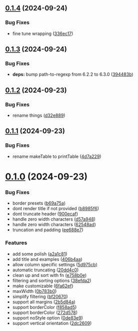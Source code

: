 ## [0.1.4](https://github.com/oclif/core/compare/0.1.3...0.1.4) (2024-09-24)


### Bug Fixes

* fine tune wrapping ([336ec17](https://github.com/oclif/core/commit/336ec172bf3c1809a82223eef88235ac345e56e8))



## [0.1.3](https://github.com/oclif/core/compare/0.1.2...0.1.3) (2024-09-24)


### Bug Fixes

* **deps:** bump path-to-regexp from 6.2.2 to 6.3.0 ([394483b](https://github.com/oclif/core/commit/394483b03555b766aa0e0ecd72b4a4ab4f630b0f))



## [0.1.2](https://github.com/oclif/core/compare/0.1.1...0.1.2) (2024-09-23)


### Bug Fixes

* rename things ([d32e889](https://github.com/oclif/core/commit/d32e889caa383d7f1bdbe7b4b0ec99f2e31a2a69))



## [0.1.1](https://github.com/oclif/core/compare/0.1.0...0.1.1) (2024-09-23)


### Bug Fixes

* rename makeTable to printTable ([4d7a229](https://github.com/oclif/core/commit/4d7a229270750693e29c6474bc7615747a1dd4ee))



# [0.1.0](https://github.com/oclif/core/compare/20dd4c0451f6866557845da4e515cbaf1de50f20...0.1.0) (2024-09-23)


### Bug Fixes

* border presets ([b69a75a](https://github.com/oclif/core/commit/b69a75abb6c30ab23a4b6d9d49e7b18e82d8c0d4))
* dont render title if not provided ([b8985f6](https://github.com/oclif/core/commit/b8985f6016f12414cddc433f52a15156aee95295))
* dont truncate header ([900ecaf](https://github.com/oclif/core/commit/900ecaf6a302eaa21d378ecc791b36951a9e2caf))
* handle zero width characters ([d57a948](https://github.com/oclif/core/commit/d57a948c88a00da6e420723fbab27c0749ad81d7))
* handle zero width characters ([62548ad](https://github.com/oclif/core/commit/62548ad69a84f22f4dee5251d4512ab3d05832bf))
* truncation and padding ([ee688e7](https://github.com/oclif/core/commit/ee688e7cc1e919d6685917aa530bbd638622dd09))


### Features

* add some polish ([a2a1c81](https://github.com/oclif/core/commit/a2a1c81f46a4fdb2ca5c82bbca8f7d95273316f9))
* add title and examples ([406b4aa](https://github.com/oclif/core/commit/406b4aa3b284fa81ecb9d9f0238742d46aaff5f8))
* allow column specific settings ([5d975cb](https://github.com/oclif/core/commit/5d975cb98ebcec4531a8343ea5d4ab8b2855955e))
* automatic truncating ([20dd4c0](https://github.com/oclif/core/commit/20dd4c0451f6866557845da4e515cbaf1de50f20))
* clean up and sort with fn ([e758b0e](https://github.com/oclif/core/commit/e758b0e8455571f5e7fc165696999349ec716601))
* filtering and sorting options ([38efda2](https://github.com/oclif/core/commit/38efda2cc6b1ad3cb8eaed3ee47411f6c658042a))
* make customizable ([6fa62ef](https://github.com/oclif/core/commit/6fa62efe889c9b80a2f8a347ddb4598f14cf7bdf))
* maxWidth ([0b783b0](https://github.com/oclif/core/commit/0b783b09b4f42be51018d150aa9aa83f77f50f72))
* simplify filtering ([bf20670](https://github.com/oclif/core/commit/bf20670d30397d2b851a4e822a0e5d151423ef36))
* support all margins ([2b5d84a](https://github.com/oclif/core/commit/2b5d84ac6d7b335b7b57c305901836ec441ad6b8))
* support borderColor ([f858ad5](https://github.com/oclif/core/commit/f858ad5c4b60aa4f11ceadcbf99810eb1305aa66))
* support borderColor ([272d578](https://github.com/oclif/core/commit/272d57898a936242cc9e2be4872be2124969e53c))
* support noStyle option ([0de83e9](https://github.com/oclif/core/commit/0de83e9c2888b47219c22ec4e1fa55fad2b902b0))
* support vertical orientation ([2dc2609](https://github.com/oclif/core/commit/2dc2609cfdb7032b204a85989861554e653e53e7))



